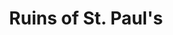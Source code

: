 ---
title: Ruins of St. Paul's
tags: john
image: /files/Ruins_of_St_Pauls/Ruins_of_St_Pauls_2000.jpg
imageBase: Ruins_of_St_Pauls
alt: Front steps and facade of St. Paul's Cathedral in Macau surrounded by local buildings.  
width: 2000
height: 1333
imageDate: December 2010
location: Macau SAR
camera: Canon IXUS 860 IS
metaDescription: Front steps and facade of St. Paul's Cathedral in Macau surrounded by local buildings.  
---